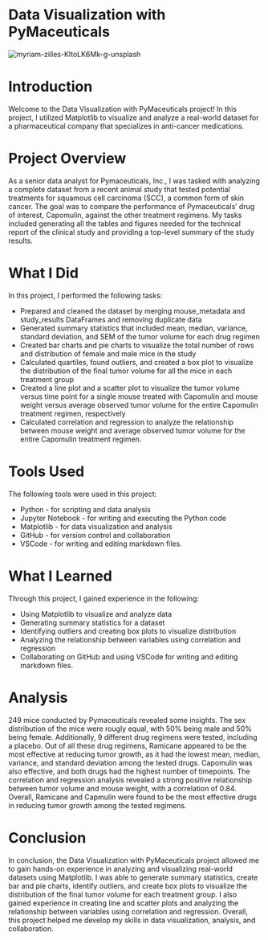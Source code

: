 # Data Visualization with PyMaceuticals
![myriam-zilles-KltoLK6Mk-g-unsplash](https://user-images.githubusercontent.com/52866379/237008718-dd782a7a-6ab6-4013-adba-052cf3df8a37.jpg)

# Introduction
Welcome to the Data Visualization with PyMaceuticals project! In this project, I utilized Matplotlib to visualize and analyze a real-world dataset for a pharmaceutical company that specializes in anti-cancer medications.

# Project Overview
As a senior data analyst for Pymaceuticals, Inc., I was tasked with analyzing a complete dataset from a recent animal study that tested potential treatments for squamous cell carcinoma (SCC), a common form of skin cancer. The goal was to compare the performance of Pymaceuticals’ drug of interest, Capomulin, against the other treatment regimens. My tasks included generating all the tables and figures needed for the technical report of the clinical study and providing a top-level summary of the study results.

# What I Did
In this project, I performed the following tasks:

* Prepared and cleaned the dataset by merging mouse_metadata and study_results DataFrames and removing duplicate data
* Generated summary statistics that included mean, median, variance, standard deviation, and SEM of the tumor volume for each drug regimen
* Created bar charts and pie charts to visualize the total number of rows and distribution of female and male mice in the study
* Calculated quartiles, found outliers, and created a box plot to visualize the distribution of the final tumor volume for all the mice in each treatment group
* Created a line plot and a scatter plot to visualize the tumor volume versus time point for a single mouse treated with Capomulin and mouse weight versus average observed tumor volume for the entire Capomulin treatment regimen, respectively
* Calculated correlation and regression to analyze the relationship between mouse weight and average observed tumor volume for the entire Capomulin treatment regimen.

# Tools Used
The following tools were used in this project:

* Python - for scripting and data analysis
* Jupyter Notebook - for writing and executing the Python code
* Matplotlib - for data visualization and analysis
* GitHub - for version control and collaboration
* VSCode - for writing and editing markdown files.

# What I Learned
Through this project, I gained experience in the following:

* Using Matplotlib to visualize and analyze data
* Generating summary statistics for a dataset
* Identifying outliers and creating box plots to visualize distribution
* Analyzing the relationship between variables using correlation and regression
* Collaborating on GitHub and using VSCode for writing and editing markdown files.

# Analysis
249 mice conducted by Pymaceuticals revealed some insights. The sex distribution of the mice were rougly equal, with 50% being male and 50% being female. Additionally, 9 different drug regimens were tested, including a placebo. Out of all these drug regimens, Ramicane appeared to be the most effective at reducing tumor growth, as it had the lowest mean, median, variance, and standard deviation among the tested drugs. Capomulin was also effective, and both drugs had the highest number of timepoints. The correlation and regression analysis revealed a strong positive relationship between tumor volume and mouse weight, with a correlation of 0.84. Overall, Ramicane and Capmulin were found to be the most effective drugs in reducing tumor growth among the tested regimens.

# Conclusion
In conclusion, the Data Visualization with PyMaceuticals project allowed me to gain hands-on experience in analyzing and visualizing real-world datasets using Matplotlib. I was able to generate summary statistics, create bar and pie charts, identify outliers, and create box plots to visualize the distribution of the final tumor volume for each treatment group. I also gained experience in creating line and scatter plots and analyzing the relationship between variables using correlation and regression. Overall, this project helped me develop my skills in data visualization, analysis, and collaboration.
